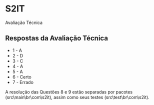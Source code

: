 # S2IT
Avaliação Técnica


## Respostas da Avaliação Técnica
- 1 - A
- 2 - D
- 3 - C
- 4 - A
- 5 - A
- 6 - Certo
- 7 - Errado

A resolução das Questões 8 e 9 estão separadas por pacotes (src\main\br\com\s2it), assim como seus testes (src\test\br\com\s2it).
